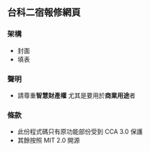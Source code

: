 ## 台科二宿報修網頁

### 架構
* 封面
* 填表

### 聲明
* 請尊重**智慧財產權** 尤其是要用於**商業用途**者

### 條款
* 此份程式碼只有原功能部份受到 CCA 3.0 保護
* 其餘按照 MIT 2.0 開源